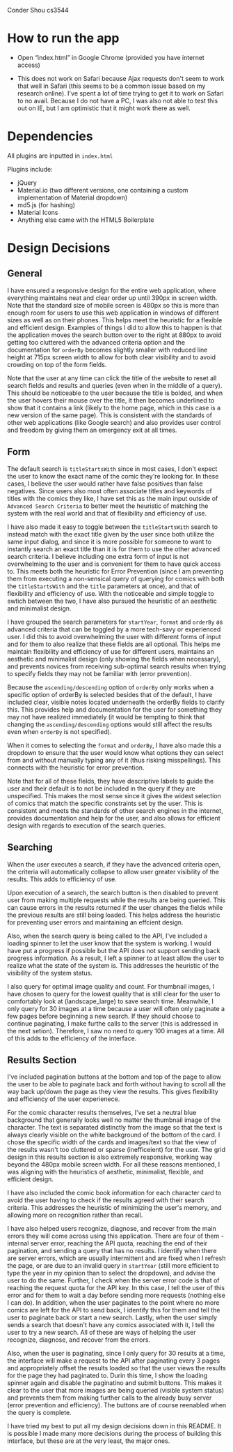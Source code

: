 Conder Shou
cs3544

# How to run the app

- Open “index.html” in Google Chrome (provided you have internet access)

- This does not work on Safari because Ajax requests don't seem to work that well in Safari (this seems to be a common issue based on my research online). I've spent a lot of time trying to get it to work on Safari to no avail. Because I do not have a PC, I was also not able to test this out on IE, but I am optimistic that it might work there as well.

# Dependencies

All plugins are inputted in `index.html`

Plugins include:
- jQuery
- Material.io (two different versions, one containing a custom implementation of Material dropdown)
- md5.js (for hashing)
- Material Icons
- Anything else came with the HTML5 Boilerplate 

# Design Decisions

## General 

I have ensured a responsive design for the entire web application, where everything maintains neat and clear order up until 390px in screen width. Note that the standard size of mobile screen is 480px so this is more than enough room for users to use this web application in windows of different sizes as well as on their phones. This helps meet the heuristic for a flexible and efficient design. Examples of things I did to allow this to happen is that the application moves the search button over to the right at 880px to avoid getting too cluttered with the advanced criteria option and the documentation for `orderBy` becomes slightly smaller with reduced line height at 715px screen width to allow for both clear visibility and to avoid crowding on top of the form fields.

Note that the user at any time can click the title of the website to reset all search fields and results and queries (even when in the middle of a query). This should be noticeable to the user because the title is bolded, and when the user hovers their mouse over the title, it then becomes underlined to show that it contains a link (likely to the home page, which in this case is a new version of the same page). This is consistent with the standards of other web applications (like Google search) and also provides user control and freedom by giving them an emergency exit at all times.

## Form 

The default search is `titleStartsWith` since in most cases, I don't expect the user to know the exact name of the comic they're looking for. In these cases, I believe the user would rather have false positives than false negatives. Since users also most often associate titles and keywords of titles with the comics they like, I have set this as the main input outside of `Advanced Search Criteria` to better meet the heuristic of matching the system with the real world and that of flexibility and efficiency of use.

I have also made it easy to toggle between the `titleStartsWith` search to instead match with the exact title given by the user since both utilize the same input dialog, and since it is more possible for someone to want to instantly search an exact title than it is for them to use the other advanced search criteria. I believe including one extra form of input is not overwhelming to the user and is convenient for them to have quick access to. This meets both the heuristic for Error Prevention (since I am preventing them from executing a non-sensical query of querying for comics with both the `titleStartsWith` and the `title` parameters at once), and that of flexibility and efficiency of use. With the noticeable and simple toggle to swtich between the two, I have also pursued the heuristic of an aesthetic and minimalist design.

I have grouped the search parameters for `startYear`, `format` and `orderBy` as advanced criteria that can be toggled by a more tech-savy or experienced user. I did this to avoid overwhelming the user with different forms of input and for them to also realize that these fields are all optional. This helps me maintain flexibility and efficiency of use for different users, maintains an aesthetic and minimalist design (only showing the fields when necessary), and prevents novices from receiving sub-optimal search results when trying to specify fields they may not be familiar with (error prevention).

Because the `ascending/descending` option of `orderBy` only works when a specific option of orderBy is selected besides that of the default, I have included clear, visible notes located underneath the orderBy fields to clarify this. This provides help and documentation for the user for something they may not have realized immediately (it would be tempting to think that changing the `ascending/descending` options would still affect the results even when `orderBy` is not specified).

When it comes to selecting the `format` and `orderBy`, I have also made this a dropdown to ensure that the user would know what options they can select from and without manually typing any of it (thus risking misspellings). This connects with the heuristic for error prevention.

Note that for all of these fields, they have descriptive labels to guide the user and their default is to not be included in the query if they are unspecified. This makes the most sense since it gives the widest selection of comics that match the specific constraints set by the user. This is consistent and meets the standards of other search engines in the internet, provides documentation and help for the user, and also allows for efficient design with regards to execution of the search queries.

## Searching

When the user executes a search, if they have the advanced criteria open, the criteria will automatically collapse to allow user greater visibility of the results. This adds to efficiency of use.

Upon execution of a search, the search button is then disabled to prevent user from making multiple requests while the results are being queried. This can cause errors in the results returned if the user changes the fields while the previous results are still being loaded. This helps address the heuristic for preventing user errors and maintaining an effcient design.

Also, when the search query is being called to the API, I've included a loading spinner to let the user know that the system is working. I would have put a progress if possible but the API does not support sending back progress information. As a result, I left a spinner to at least allow the user to realize what the state of the system is. This addresses the heuristic of the visibility of the system status.

I also query for optimal image quality and count. For thumbnail images, I have chosen to query for the lowest quality that is still clear for the user to comfortably look at (landscape_large) to save search time. Meanwhile, I only query for 30 images at a time because a user will often only paginate a few pages before beginning a new search. If they should choose to continue paginating, I make furthe calls to the server (this is addressed in the next setion). Therefore, I saw no need to query 100 images at a time. All of this adds to the efficiency of the interface.

## Results Section

I've included pagination buttons at the bottom and top of the page to allow the user to be able to paginate back and forth without having to scroll all the way back up/down the page as they view the results. This gives flexibility and efficiency of the user experienece.

For the comic character results themselves, I've set a neutral blue background that generally looks well no matter the thumbnail image of the character. The text is separated distinctly from the image so that the text is always clearly visible on the white background of the bottom of the card. I chose the specific width of the cards and images/text so that the view of the results wasn't too cluttered or sparse (inefficeient) for the user. The grid design in this results section is also extremely responsive, working way beyond the 480px mobile screen width. For all these reasons mentioned, I was aligning with the heuristics of aesthetic, minimalist, flexible, and efficient design. 

I have also included the comic book information for each character card to avoid the user having to check if the results agreed with their search criteria. This addresses the heuristic of minimizing the user's memory, and allowing more on recognition rather than recall.

I have also helped users recognize, diagnose, and recover from the main errors they will come across using this application. There are four of them - internal server error, reaching the API quota, reaching the end of their pagination, and sending a query that has no results. I identify when there are server errors, which are usually intermittent and are fixed when I refresh the page, or are due to an invalid query in `startYear` (still more efficient to type the year in my opinion than to select the dropdown), and advise the user to do the same. Further, I check when the server error code is that of reaching the request quota for the API key. In this case, I tell the user of this error and for them to wait a day before sending more requests (nothing else I can do). In addition, when the user paginates to the point where no more comics are left for the API to send back, I identify this for them and tell the user to paginate back or start a new search. Lastly, when the user simply sends a search that doesn't have any comics associated with it, I tell the user to try a new search. All of these are ways of helping the user recognize, diagnose, and recover from the errors.

Also, when the user is paginating, since I only query for 30 results at a time, the interface will make a request to the API after paginating every 3 pages and appropriately offset the results loaded so that the user views the results for the page they had paginated to. Durin this time, I show the loading spinner again and disable the paginatino and submit buttons. This makes it clear to the user that more images are being queried (visible system status) and prevents them from making further calls to the already busy server (error prevention and efficiency).
    The buttons are of course reenabled when the query is complete.

I have tried my best to put all my design decisions down in this README. It is possible I made many more decisions during the process of building this interface, but these are at the very least, the major ones.
